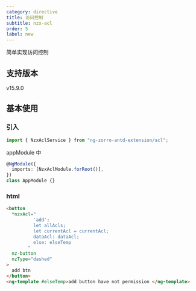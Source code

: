 ```yaml
---
category: directive
title: 访问控制
subtitle: nzx-acl
order: 5
label: new
---
```


简单实现访问控制

## 支持版本

<label type="success">v15.9.0</label>

## 基本使用

### 引入

```ts
import { NzxAclService } from "ng-zorro-antd-extension/acl";
```

appModule 中

```ts
@NgModule({
  imports: [NzxAclModule.forRoot()],
})
class AppModule {}
```

### html

```html
<button
  *nzxAcl="
          'add';
          let allAcls;
          let currentAcl = currentAcl;
          dataAcl: dataAcl;
          else: elseTemp
        "
  nz-button
  nzType="dashed"
>
  add btn
</button>
<ng-template #elseTemp>add button have not permission </ng-template>
```
